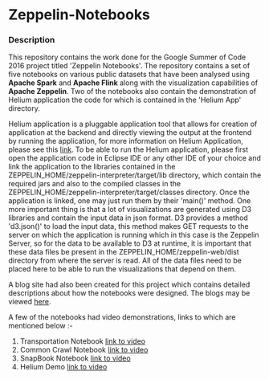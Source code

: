 # Zeppelin-Notebooks

### Description
This repository contains the work done for the Google Summer of Code 2016 project titled 'Zeppelin Notebooks'. The repository contains a set of five notebooks on various public datasets that have been analysed using **Apache Spark** and **Apache Flink** along with the visualization capabilities of **Apache Zeppelin**. Two of the notebooks also contain
the demonstration of Helium application the code for which is contained in the 'Helium App' directory.

Helium application is a pluggable application tool that allows for creation of application at the backend and directly viewing the output at the frontend by running the application, for more information on Helium Application, please see this [link](https://github.com/apache/zeppelin/pull/836). To be able to run the Helium application, please first open the application code in Eclipse IDE or any other IDE of your choice and link the application to the libraries contained in the ZEPPELIN_HOME/zeppelin-interpreter/target/lib directory, which contain the required jars and also to the compiled classes in the ZEPPELIN_HOME/zeppelin-interpreter/target/classes directory. Once the application is linked, one may just run them by their 'main()' method. One more important thing is that a lot of visualizations are generated using D3 libraries and contain the input data in json format. D3 provides a method 'd3.json()' to load the input data, this method makes GET requests to the server on which the application is running which in this case is the Zeppelin Server, so for the data to be available to D3 at runtime, it is important that these data files be present in the ZEPPELIN_HOME/zeppelin-web/dist directory from where the server is read. All of the data files need to be placed here to be able to run the visualizations that depend on them.

A blog site had also been created for this project which contains detailed descriptions about how the notebooks were designed. The blogs may be viewed [here](http://zeppelinnotes.blogspot.in).

A few of the notebooks had video demonstrations, links to which are mentioned below :- 

1. Transportation Notebook [link to video](https://drive.google.com/open?id=0ByXTtaL2yHBuZ0FNdkNuV2JTUjA)
2. Common Crawl Notebook [link to video](https://drive.google.com/open?id=0ByXTtaL2yHBuU2tSTU1WeW1IRnc)
3. SnapBook Notebook [link to video](https://drive.google.com/open?id=0ByXTtaL2yHBuLW9maklXTGg0QlE)
4. Helium Demo [link to video](https://drive.google.com/open?id=0ByXTtaL2yHBuejVUQ0k3ek1IdGc)
